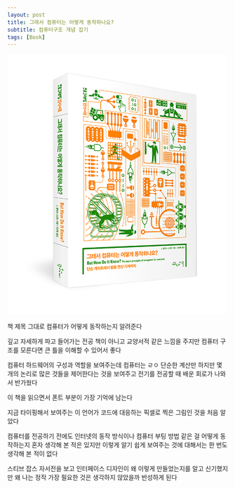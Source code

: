 ```yaml
---
layout: post
title: 그래서 컴퓨터는 어떻게 동작하나요?
subtitle: 컴퓨터구조 개념 잡기
tags: [Book]
---
```


![but-how-do-it-know](/assets/img/but-how-do-it-know.jpg)


책 제목 그대로 컴퓨터가 어떻게 동작하는지 알려준다  

깊고 자세하게 파고 들어가는 전공 책이 아니고 교양서적 같은 느낌을 주지만 컴퓨터 구조를 모른다면 큰 틀을 이해할 수 있어서 좋다  

컴퓨터 하드웨어의 구성과 역할을 보여주는데 컴퓨터는 ㄹㅇ 단순한 계산만 하지만 몇 개의 논리로 많은 것들을 제어한다는 것을 보여주고 전기를 전공할 때 배운 회로가 나와서 반가웠다  

이 책을 읽으면서 폰트 부분이 가장 기억에 남는다  

지금 타이핑해서 보여주는 이 언어가 코드에 대응하는 픽셀로 찍은 그림인 것을 처음 알았다  

컴퓨터를 전공하기 전에도 인터넷의 동작 방식이나 컴퓨터 부팅 방법 같은 걸 어떻게 동작하는지 혼자 생각해 본 적은 있지만 이렇게 알기 쉽게 보여주는 것에 대해서는 한 번도 생각해 본 적이 없다  

스티브 잡스 자서전을 보고 인터페이스 디자인이 왜 이렇게 만들었는지를 알고 신기했지만 왜 나는 정작 가장 필요한 것은 생각하지 않았을까 반성하게 된다  
